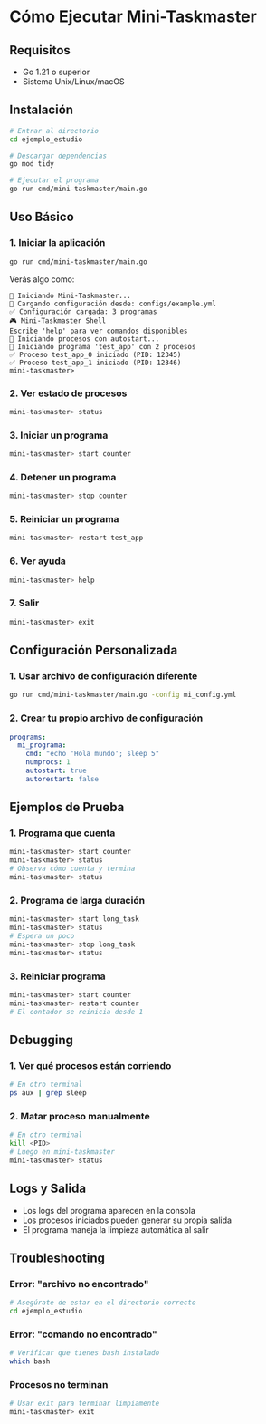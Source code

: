 # **Cómo Ejecutar Mini-Taskmaster**

## **Requisitos**
- Go 1.21 o superior
- Sistema Unix/Linux/macOS

## **Instalación**
```bash
# Entrar al directorio
cd ejemplo_estudio

# Descargar dependencias
go mod tidy

# Ejecutar el programa
go run cmd/mini-taskmaster/main.go
```

## **Uso Básico**

### **1. Iniciar la aplicación**
```bash
go run cmd/mini-taskmaster/main.go
```

Verás algo como:
```
🚀 Iniciando Mini-Taskmaster...
📁 Cargando configuración desde: configs/example.yml
✅ Configuración cargada: 3 programas
🎮 Mini-Taskmaster Shell
Escribe 'help' para ver comandos disponibles
🔄 Iniciando procesos con autostart...
🚀 Iniciando programa 'test_app' con 2 procesos
✅ Proceso test_app_0 iniciado (PID: 12345)
✅ Proceso test_app_1 iniciado (PID: 12346)
mini-taskmaster> 
```

### **2. Ver estado de procesos**
```bash
mini-taskmaster> status
```

### **3. Iniciar un programa**
```bash
mini-taskmaster> start counter
```

### **4. Detener un programa**
```bash
mini-taskmaster> stop counter
```

### **5. Reiniciar un programa**
```bash
mini-taskmaster> restart test_app
```

### **6. Ver ayuda**
```bash
mini-taskmaster> help
```

### **7. Salir**
```bash
mini-taskmaster> exit
```

## **Configuración Personalizada**

### **1. Usar archivo de configuración diferente**
```bash
go run cmd/mini-taskmaster/main.go -config mi_config.yml
```

### **2. Crear tu propio archivo de configuración**
```yaml
programs:
  mi_programa:
    cmd: "echo 'Hola mundo'; sleep 5"
    numprocs: 1
    autostart: true
    autorestart: false
```

## **Ejemplos de Prueba**

### **1. Programa que cuenta**
```bash
mini-taskmaster> start counter
mini-taskmaster> status
# Observa cómo cuenta y termina
mini-taskmaster> status
```

### **2. Programa de larga duración**
```bash
mini-taskmaster> start long_task
mini-taskmaster> status
# Espera un poco
mini-taskmaster> stop long_task
mini-taskmaster> status
```

### **3. Reiniciar programa**
```bash
mini-taskmaster> start counter
mini-taskmaster> restart counter
# El contador se reinicia desde 1
```

## **Debugging**

### **1. Ver qué procesos están corriendo**
```bash
# En otro terminal
ps aux | grep sleep
```

### **2. Matar proceso manualmente**
```bash
# En otro terminal
kill <PID>
# Luego en mini-taskmaster
mini-taskmaster> status
```

## **Logs y Salida**

- Los logs del programa aparecen en la consola
- Los procesos iniciados pueden generar su propia salida
- El programa maneja la limpieza automática al salir

## **Troubleshooting**

### **Error: "archivo no encontrado"**
```bash
# Asegúrate de estar en el directorio correcto
cd ejemplo_estudio
```

### **Error: "comando no encontrado"**
```bash
# Verificar que tienes bash instalado
which bash
```

### **Procesos no terminan**
```bash
# Usar exit para terminar limpiamente
mini-taskmaster> exit
```